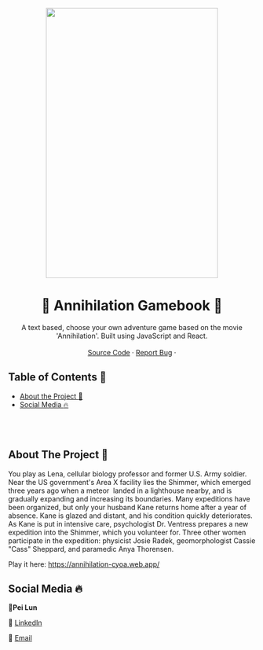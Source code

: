 <!DOCTYPE html>
<html>

   <body>
<p align="center">
      <img src="https://alternativemovieposters.com/wp-content/uploads/2018/06/zi_annilation.jpg" width="350"
         height="550">
   </body>
</html>

  <!-- TITLE -->

  <h1 align="center"> 🧬️ Annihilation Gamebook 🧬️</a></h1>
  <p align="center">
    A text based, choose your own adventure game based on the movie 'Annihilation'. Built using JavaScript and React. 
    <br />
    <br />
    <a href="https://github.com/peilunnn/Annihilation-Gamebook/tree/master/src">Source Code</a>
    ·
    <a href="https://github.com/peilunnn/Annihilation-Gamebook/issues">Report Bug</a>
    ·
  </p>

</p>



<!-- TABLE OF CONTENTS -->

## Table of Contents :notebook_with_decorative_cover:

* [About the Project :eyes:](#about-the-project)
* [Social Media :fire:](#contact)
<br /><br /><br /><br />
## About The Project :eyes:

You play as Lena, cellular biology professor and former U.S. Army soldier. Near the US government's Area X facility lies the Shimmer, which emerged three years ago when a meteor  landed in a lighthouse nearby, and is gradually expanding and increasing its boundaries. Many expeditions have been organized, but only your husband Kane returns home after a year of absence. Kane is glazed and distant, and his condition quickly deteriorates. As Kane is put in intensive care, psychologist Dr. Ventress prepares a new expedition into the Shimmer, which you volunteer for. Three other women participate in the expedition: physicist Josie Radek, geomorphologist Cassie "Cass" Sheppard, and paramedic Anya Thorensen.


Play it here: https://annihilation-cyoa.web.app/




## Social Media :fire:

🥂**Pei Lun** 

🔗 [LinkedIn](https://www.linkedin.com/in/pei-lun-tan/)

📧 [Email](mailto:peilunnn@gmail.com)
